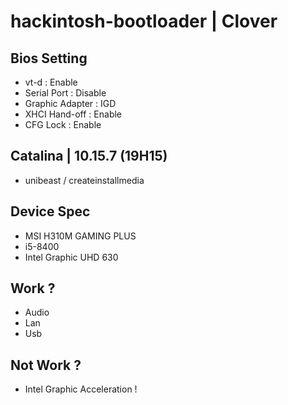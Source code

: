 # hackintosh-bootloader | Clover 

## Bios Setting
- vt-d : Enable
- Serial Port : Disable
- Graphic Adapter : IGD
- XHCI Hand-off : Enable
- CFG Lock : Enable

## Catalina | 10.15.7 (19H15)
- unibeast / createinstallmedia

## Device Spec
- MSI H310M GAMING PLUS 
- i5-8400
- Intel Graphic UHD 630

## Work ?
- Audio
- Lan
- Usb

## Not Work ?
- Intel Graphic Acceleration !
